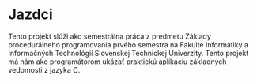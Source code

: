 # Jazdci
Tento projekt slúži ako semestrálna práca z predmetu Základy procedurálneho programovania prvého semestra na Fakulte Informatiky a Informačných Technológií Slovenskej Technickej Univerzity. Tento projekt má nám ako programátorom ukázať praktickú aplikáciu základných vedomosti z jazyka C.
